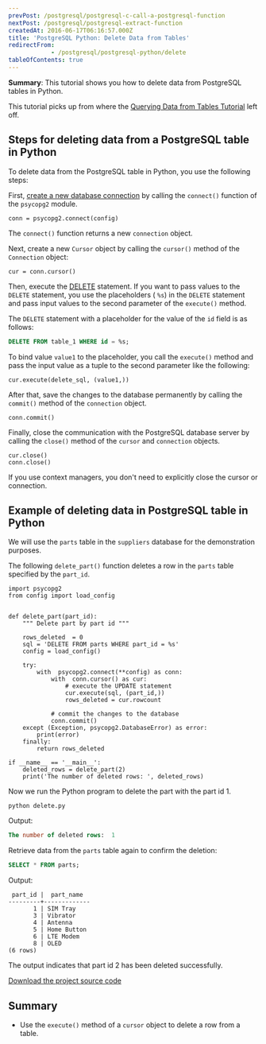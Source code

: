 ```yaml
---
prevPost: /postgresql/postgresql-c-call-a-postgresql-function
nextPost: /postgresql/postgresql-extract-function
createdAt: 2016-06-17T06:16:57.000Z
title: 'PostgreSQL Python: Delete Data from Tables'
redirectFrom: 
            - /postgresql/postgresql-python/delete
tableOfContents: true
---
```


**Summary**: This tutorial shows you how to delete data from PostgreSQL tables in Python.

This tutorial picks up from where the [Querying Data from Tables Tutorial](/postgresql/postgresql-python/query) left off.

## Steps for deleting data from a PostgreSQL table in Python

To delete data from the PostgreSQL table in Python, you use the following steps:

First, [create a new database connection](/postgresql/postgresql-python/connect) by calling the `connect()` function of the `psycopg2` module.

```
conn = psycopg2.connect(config)
```

The `connect()` function returns a new `connection` object.

Next, create a new `Cursor` object by calling the `cursor()` method of the `Connection` object:

```
cur = conn.cursor()
```

Then, execute the [DELETE](/postgresql/postgresql-delete) statement. If you want to pass values to the `DELETE` statement, you use the placeholders ( `%s`) in the `DELETE` statement and pass input values to the second parameter of the `execute()` method.

The `DELETE` statement with a placeholder for the value of the `id` field is as follows:

```sql
DELETE FROM table_1 WHERE id = %s;
```

To bind value `value1` to the placeholder, you call the `execute()` method and pass the input value as a tuple to the second parameter like the following:

```
cur.execute(delete_sql, (value1,))
```

After that, save the changes to the database permanently by calling the `commit()` method of the `connection` object.

```
conn.commit()
```

Finally, close the communication with the PostgreSQL database server by calling the `close()` method of the `cursor` and `connection` objects.

```
cur.close()
conn.close()
```

If you use context managers, you don't need to explicitly close the cursor or connection.

## Example of deleting data in PostgreSQL table in Python

We will use the `parts` table in the `suppliers` database for the demonstration purposes.

The following `delete_part()` function deletes a row in the `parts` table specified by the `part_id`.

```
import psycopg2
from config import load_config


def delete_part(part_id):
    """ Delete part by part id """

    rows_deleted  = 0
    sql = 'DELETE FROM parts WHERE part_id = %s'
    config = load_config()

    try:
        with  psycopg2.connect(**config) as conn:
            with  conn.cursor() as cur:
                # execute the UPDATE statement
                cur.execute(sql, (part_id,))
                rows_deleted = cur.rowcount

            # commit the changes to the database
            conn.commit()
    except (Exception, psycopg2.DatabaseError) as error:
        print(error)
    finally:
        return rows_deleted

if __name__ == '__main__':
    deleted_rows = delete_part(2)
    print('The number of deleted rows: ', deleted_rows)
```

Now we run the Python program to delete the part with the part id 1.

```
python delete.py
```

Output:

```sql
The number of deleted rows:  1
```

Retrieve data from the `parts` table again to confirm the deletion:

```sql
SELECT * FROM parts;
```

Output:

```
 part_id |  part_name
---------+-------------
       1 | SIM Tray
       3 | Vibrator
       4 | Antenna
       5 | Home Button
       6 | LTE Modem
       8 | OLED
(6 rows)
```

The output indicates that part id 2 has been deleted successfully.

[Download the project source code](/postgresqltutorial_data/delete.zip)

## Summary

- Use the `execute()` method of a `cursor` object to delete a row from a table.
